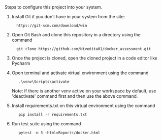 Steps to configure this project into your system.

1.	Install Git if you don’t have in your system from the site: 

          https://git-scm.com/download/win

2.	Open Git Bash and clone this repository in a directory using the command 

          git clone https://github.com/Nivedita01/docker_assessment.git

3. Once the project is cloned, open the cloned project in a code editor like Pycharm

4. Open terminal and activate virtual environment using the command

          .\venv\Scripts\activate
          
   Note: If there is another venv active on your workspace by default, use 'deactivate' command first and then use the above command.

5. Install requirements.txt on this virtual environment using the command

          pip install -r requirements.txt

6. Run test suite using the command 

          pytest -n 3 –html=Reports/docker.html

